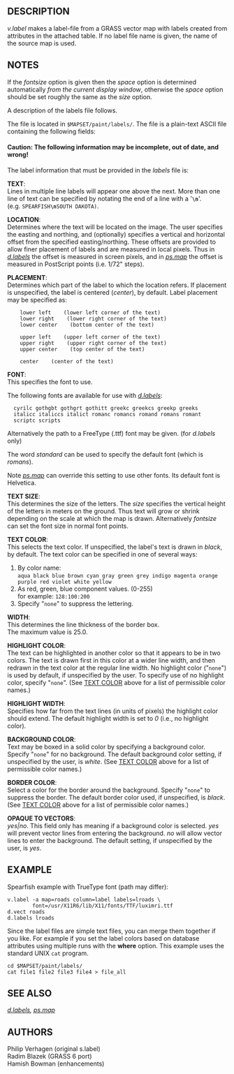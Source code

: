 ## DESCRIPTION

*v.label* makes a label-file from a GRASS vector map with labels created
from attributes in the attached table. If no label file name is given,
the name of the source map is used.

## NOTES

If the *fontsize* option is given then the *space* option is determined
automatically *from the current display window*, otherwise the *space*
option should be set roughly the same as the *size* option.

A description of the labels file follows.

The file is located in `$MAPSET/paint/labels/`. The file is a plain-text
ASCII file containing the following fields:

#### Caution: The following information may be incomplete, out of date, and wrong!

The label information that must be provided in the *labels* file is:

**TEXT**:  
Lines in multiple line labels will appear one above the next. More than
one line of text can be specified by notating the end of a line with a
'**`\n`**'.  
(e.g. `SPEARFISH`**`\n`**`SOUTH DAKOTA)`.

**LOCATION**:  
Determines where the text will be located on the image. The user
specifies the easting and northing, and (optionally) specifies a
vertical and horizontal offset from the specified easting/northing.
These offsets are provided to allow finer placement of labels and are
measured in local pixels. Thus in [*d.labels*](d.labels.md) the offset
is measured in screen pixels, and in [*ps.map*](ps.map.md) the offset is
measured in PostScript points (i.e. 1/72" steps).

**PLACEMENT**:  
Determines which part of the label to which the location refers. If
placement is unspecified, the label is centered (*center*), by default.
Label placement may be specified as:

```shell
    lower left    (lower left corner of the text)
    lower right    (lower right corner of the text)
    lower center    (bottom center of the text)

    upper left    (upper left corner of the text)
    upper right    (upper right corner of the text)
    upper center    (top center of the text)

    center    (center of the text)

```

**FONT**:  
This specifies the font to use.

The following fonts are available for use with
[*d.labels*](d.labels.md):

```shell
  cyrilc gothgbt gothgrt gothitt greekc greekcs greekp greeks
  italicc italiccs italict romanc romancs romand romans romant
  scriptc scripts
```

Alternatively the path to a FreeType (.ttf) font may be given. (for
*d.labels* only)

The word *standard* can be used to specify the default font (which is
*romans*).

Note [*ps.map*](ps.map.md) can override this setting to use other fonts.
Its default font is Helvetica.

**TEXT SIZE**:  
This determines the size of the letters. The *size* specifies the
vertical height of the letters in meters on the ground. Thus text will
grow or shrink depending on the scale at which the map is drawn.
Alternatively *fontsize* can set the font size in normal font points.

<span id="textcolor">**TEXT COLOR**</span>:  
This selects the text color. If unspecified, the label's text is drawn
in *black*, by default. The text color can be specified in one of
several ways:

1.  By color name:  
    `aqua black blue brown cyan gray green grey indigo magenta orange purple red violet white yellow`
2.  As red, green, blue component values. (0-255)  
    for example: `128:100:200`
3.  Specify "`none`" to suppress the lettering.

**WIDTH**:  
This determines the line thickness of the border box.  
The maximum value is 25.0.

**HIGHLIGHT COLOR**:  
The text can be highlighted in another color so that it appears to be in
two colors. The text is drawn first in this color at a wider line width,
and then redrawn in the text color at the regular line width. No
highlight color ("`none`") is used by default, if unspecified by the
user. To specify use of no highlight color, specify "`none`". (See [TEXT
COLOR](#textcolor) above for a list of permissible color names.)

**HIGHLIGHT WIDTH**:  
Specifies how far from the text lines (in units of pixels) the highlight
color should extend. The default highlight width is set to *0* (i.e., no
highlight color).

**BACKGROUND COLOR**:  
Text may be boxed in a solid color by specifying a background color.
Specify "`none`" for no background. The default background color
setting, if unspecified by the user, is *white*. (See [TEXT
COLOR](#textcolor) above for a list of permissible color names.)

**BORDER COLOR**:  
Select a color for the border around the background. Specify "`none`" to
suppress the border. The default border color used, if unspecified, is
*black*. (See [TEXT COLOR](#textcolor) above for a list of permissible
color names.)

**OPAQUE TO VECTORS**:  
*yes\|no*. This field only has meaning if a background color is
selected. *yes* will prevent vector lines from entering the background.
*no* will allow vector lines to enter the background. The default
setting, if unspecified by the user, is *yes*.

## EXAMPLE

Spearfish example with TrueType font (path may differ):

```shell
v.label -a map=roads column=label labels=lroads \
        font=/usr/X11R6/lib/X11/fonts/TTF/luximri.ttf
d.vect roads
d.labels lroads
```

Since the label files are simple text files, you can merge them together
if you like. For example if you set the label colors based on database
attributes using multiple runs with the **where** option. This example
uses the standard UNIX `cat` program.

```shell
cd $MAPSET/paint/labels/
cat file1 file2 file3 file4 > file_all
```

## SEE ALSO

*[d.labels](d.labels.md), [ps.map](ps.map.md)*

## AUTHORS

Philip Verhagen (original s.label)  
Radim Blazek (GRASS 6 port)  
Hamish Bowman (enhancements)
